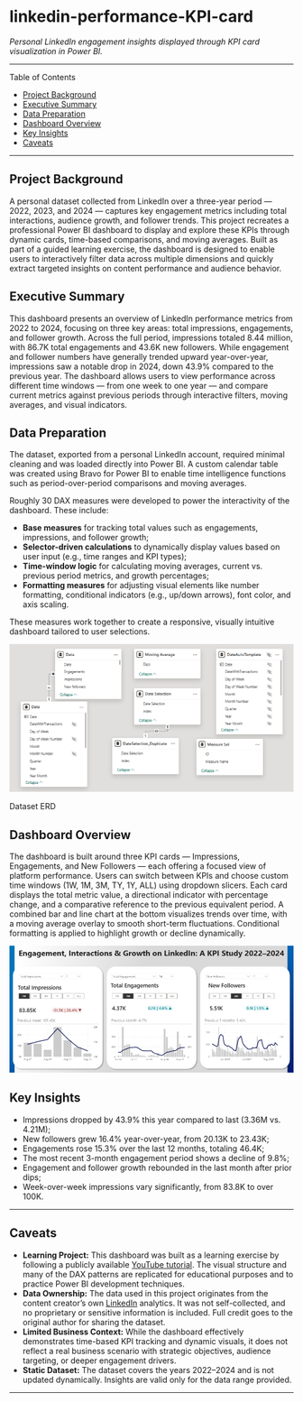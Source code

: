 # linkedin-performance-KPI-card
_Personal LinkedIn engagement insights displayed through KPI card visualization in Power BI._


***
Table of Contents

- [Project Background](#project-background)
- [Executive Summary](#executive-summary)
- [Data Preparation](#data-preparation)
- [Dashboard Overview](#dashboard-overview)
- [Key Insights](#key-insights)
- [Caveats](#caveats)

***

## Project Background

A personal dataset collected from LinkedIn over a three-year period — 2022, 2023, and 2024 — captures key engagement metrics including total interactions, audience growth, and follower trends. This project recreates a professional Power BI dashboard to display and explore these KPIs through dynamic cards, time-based comparisons, and moving averages. Built as part of a guided learning exercise, the dashboard is designed to enable users to interactively filter data across multiple dimensions and quickly extract targeted insights on content performance and audience behavior.



## Executive Summary

This dashboard presents an overview of LinkedIn performance metrics from 2022 to 2024, focusing on three key areas: total impressions, engagements, and follower growth. Across the full period, impressions totaled 8.44 million, with 86.7K total engagements and 43.6K new followers. While engagement and follower numbers have generally trended upward year-over-year, impressions saw a notable drop in 2024, down 43.9% compared to the previous year. The dashboard allows users to view performance across different time windows — from one week to one year — and compare current metrics against previous periods through interactive filters, moving averages, and visual indicators.



## Data Preparation

The dataset, exported from a personal LinkedIn account, required minimal cleaning and was loaded directly into Power BI. A custom calendar table was created using Bravo for Power BI to enable time intelligence functions such as period-over-period comparisons and moving averages.

Roughly 30 DAX measures were developed to power the interactivity of the dashboard. These include:

-	**Base measures** for tracking total values such as engagements, impressions, and follower growth;
-	**Selector-driven calculations** to dynamically display values based on user input (e.g., time ranges and KPI types);
-	**Time-window logic** for calculating moving averages, current vs. previous period metrics, and growth percentages;
-	**Formatting measures** for adjusting visual elements like number formatting, conditional indicators (e.g., up/down arrows), font color, and axis scaling.
  
These measures work together to create a responsive, visually intuitive dashboard tailored to user selections.


![KPI-ERD](Images/KPI-ERD.png)

Dataset ERD



## Dashboard Overview

The dashboard is built around three KPI cards — Impressions, Engagements, and New Followers — each offering a focused view of platform performance. Users can switch between KPIs and choose custom time windows (1W, 1M, 3M, TY, 1Y, ALL) using dropdown slicers. Each card displays the total metric value, a directional indicator with percentage change, and a comparative reference to the previous equivalent period. A combined bar and line chart at the bottom visualizes trends over time, with a moving average overlay to smooth short-term fluctuations. Conditional formatting is applied to highlight growth or decline dynamically.

![KPI-Card](Images/KPI-Card.png)



## Key Insights

-	Impressions dropped by 43.9% this year compared to last (3.36M vs. 4.21M);
-	New followers grew 16.4% year-over-year, from 20.13K to 23.43K;
-	Engagements rose 15.3% over the last 12 months, totaling 46.4K;
-	The most recent 3-month engagement period shows a decline of 9.8%;
-	Engagement and follower growth rebounded in the last month after prior dips;
-	Week-over-week impressions vary significantly, from 83.8K to over 100K.



***

## Caveats

-	**Learning Project:** This dashboard was built as a learning exercise by following a publicly available [YouTube tutorial](https://www.youtube.com/watch?v=ZFZmqdECBMs&t=694s). The visual structure and many of the DAX patterns are replicated for educational purposes and to practice Power BI development techniques.
-	**Data Ownership:** The data used in this project originates from the content creator’s own [LinkedIn](linkedin.com/in/injae-park) analytics. It was not self-collected, and no proprietary or sensitive information is included. Full credit goes to the original author for sharing the dataset.
-	**Limited Business Context:** While the dashboard effectively demonstrates time-based KPI tracking and dynamic visuals, it does not reflect a real business scenario with strategic objectives, audience targeting, or deeper engagement drivers.
-	**Static Dataset:** The dataset covers the years 2022–2024 and is not updated dynamically. Insights are valid only for the data range provided.



***

